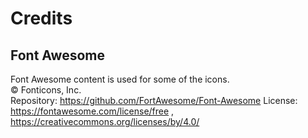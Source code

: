 # Credits

## Font Awesome
Font Awesome content is used for some of the icons.
<br>
© Fonticons, Inc.
<br>
Repository: https://github.com/FortAwesome/Font-Awesome
License: https://fontawesome.com/license/free , https://creativecommons.org/licenses/by/4.0/
